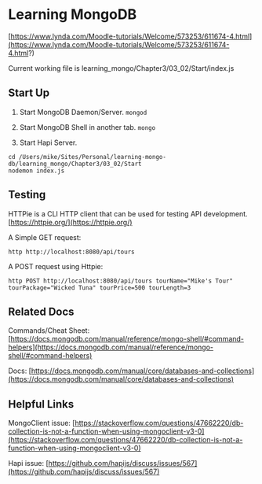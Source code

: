 # Learning MongoDB
[https://www.lynda.com/Moodle-tutorials/Welcome/573253/611674-4.html](https://www.lynda.com/Moodle-tutorials/Welcome/573253/611674-4.html?)



Current working file is learning_mongo/Chapter3/03_02/Start/index.js



## Start Up

1. Start MongoDB Daemon/Server.
```mongod```

2. Start MongoDB Shell in another tab.
```mongo```

3. Start Hapi Server.
```
cd /Users/mike/Sites/Personal/learning-mongo-db/learning_mongo/Chapter3/03_02/Start
nodemon index.js
```


## Testing

HTTPie is a CLI HTTP client that can be used for testing API development. [https://httpie.org/](https://httpie.org/)

A Simple GET request:
```
http http://localhost:8080/api/tours
```

A POST request using Httpie:
```
http POST http://localhost:8080/api/tours tourName="Mike's Tour" tourPackage="Wicked Tuna" tourPrice=500 tourLength=3
```

## Related Docs

Commands/Cheat Sheet:
[https://docs.mongodb.com/manual/reference/mongo-shell/#command-helpers](https://docs.mongodb.com/manual/reference/mongo-shell/#command-helpers)

Docs:
[https://docs.mongodb.com/manual/core/databases-and-collections](https://docs.mongodb.com/manual/core/databases-and-collections)


## Helpful Links

MongoClient issue:
[https://stackoverflow.com/questions/47662220/db-collection-is-not-a-function-when-using-mongoclient-v3-0](https://stackoverflow.com/questions/47662220/db-collection-is-not-a-function-when-using-mongoclient-v3-0)

Hapi issue:
[https://github.com/hapijs/discuss/issues/567](https://github.com/hapijs/discuss/issues/567)

